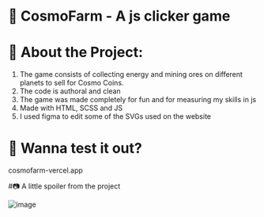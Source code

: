 #
# 🔨 CosmoFarm - A js clicker game
# 📌 About the Project:
1. The game consists of collecting energy and mining ores on different planets to sell for Cosmo Coins.
2. The code is authoral and clean
3. The game was made completely for fun and for measuring my skills in js 
4. Made with HTML, SCSS and JS
5. I used figma to edit some of the SVGs used on the website 

# 📑 Wanna test it out?
cosmofarm-vercel.app

#📷 A little spoiler from the project

![image](https://github.com/ySunsh/CosmoFarm-JSgame/assets/124489579/923ff0d7-304e-40fa-8f15-5f6557695e85)

